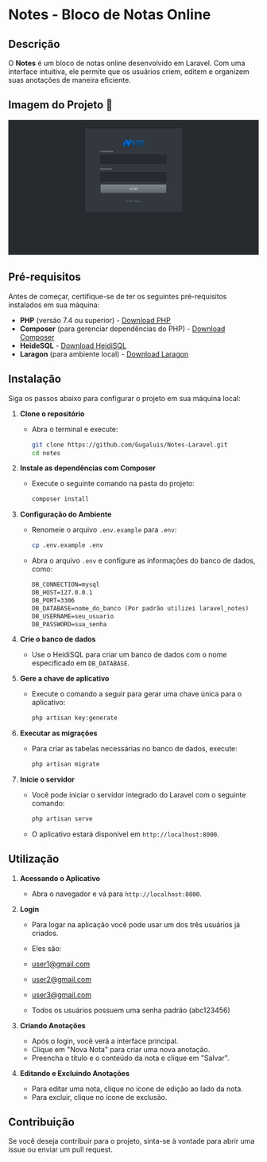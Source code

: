 # Notes - Bloco de Notas Online

## Descrição

O **Notes** é um bloco de notas online desenvolvido em Laravel. Com uma interface intuitiva, ele permite que os usuários criem, editem e organizem suas anotações de maneira eficiente.

## Imagem do Projeto 📸

![Notas](public/assets/images/notes.png)

## Pré-requisitos

Antes de começar, certifique-se de ter os seguintes pré-requisitos instalados em sua máquina:

- **PHP** (versão 7.4 ou superior) - [Download PHP](https://www.php.net/downloads)
- **Composer** (para gerenciar dependências do PHP) - [Download Composer](https://getcomposer.org/download/)
- **HeideSQL** - [Download HeidiSQL](https://www.heidisql.com/download.php)
- **Laragon** (para ambiente local) - [Download Laragon](https://laragon.org/download/)


## Instalação

Siga os passos abaixo para configurar o projeto em sua máquina local:

1. **Clone o repositório**
   - Abra o terminal e execute:
     ```bash
     git clone https://github.com/Gugaluis/Notes-Laravel.git
     cd notes
     ```

2. **Instale as dependências com Composer**
   - Execute o seguinte comando na pasta do projeto:
     ```bash
     composer install
     ```

3. **Configuração do Ambiente**
   - Renomeie o arquivo `.env.example` para `.env`:
     ```bash
     cp .env.example .env
     ```
   - Abra o arquivo `.env` e configure as informações do banco de dados, como:
     ```env
     DB_CONNECTION=mysql
     DB_HOST=127.0.0.1
     DB_PORT=3306
     DB_DATABASE=nome_do_banco (Por padrão utilizei laravel_notes)
     DB_USERNAME=seu_usuario
     DB_PASSWORD=sua_senha
     ```

4. **Crie o banco de dados**
   - Use o HeidiSQL para criar um banco de dados com o nome especificado em `DB_DATABASE`.

5. **Gere a chave de aplicativo**
   - Execute o comando a seguir para gerar uma chave única para o aplicativo:
     ```bash
     php artisan key:generate
     ```

6. **Executar as migrações**
   - Para criar as tabelas necessárias no banco de dados, execute:
     ```bash
     php artisan migrate
     ```

7. **Inicie o servidor**
   - Você pode iniciar o servidor integrado do Laravel com o seguinte comando:
     ```bash
     php artisan serve
     ```
   - O aplicativo estará disponível em `http://localhost:8000`.

## Utilização

1. **Acessando o Aplicativo**
   - Abra o navegador e vá para `http://localhost:8000`.

2. **Login**
   - Para logar na aplicação você pode usar um dos três usuários já criados.

   - Eles são:

   - user1@gmail.com
   - user2@gmail.com
   - user3@gmail.com

   - Todos os usuários possuem uma senha padrão (abc123456)

3. **Criando Anotações**
   - Após o login, você verá a interface principal.
   - Clique em "Nova Nota" para criar uma nova anotação.
   - Preencha o título e o conteúdo da nota e clique em "Salvar".

4. **Editando e Excluindo Anotações**
   - Para editar uma nota, clique no ícone de edição ao lado da nota.
   - Para excluir, clique no ícone de exclusão.

## Contribuição

Se você deseja contribuir para o projeto, sinta-se à vontade para abrir uma issue ou enviar um pull request.
